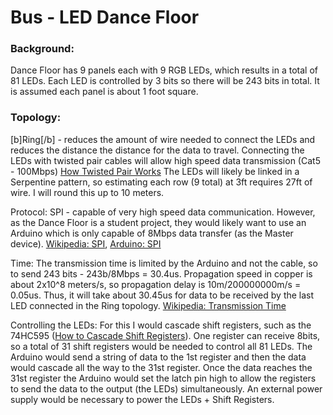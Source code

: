 # Bus - LED Dance Floor

### Background: 
Dance Floor has 9 panels each with 9 RGB LEDs, which results in a total of 81 LEDs. Each LED is controlled by 3 bits so there will be 243 bits in total. It is assumed each panel is about 1 foot square.

### Topology: 
[b]Ring[/b] - reduces the amount of wire needed to connect the LEDs and reduces the distance the distance for the data to travel. Connecting the LEDs with twisted pair cables will allow high speed data transmission (Cat5 - 100Mbps) [How Twisted Pair Works](https://sites.google.com/site/markgurries/home/dcc-general-best-practices/wiring-planing/twisted-pair-wiring/how-twisted-pair-wiring-work) The LEDs will likely be linked in a Serpentine pattern, so estimating each row (9 total) at 3ft requires 27ft of wire. I will round this up to 10 meters.

Protocol: SPI - capable of very high speed data communication. However, as the Dance Floor is a student project, they would likely want to use an Arduino which is only capable of 8Mbps data transfer (as the Master device). [Wikipedia: SPI](https://en.wikipedia.org/wiki/Serial_Peripheral_Interface#Data_transmission), [Arduino: SPI](https://www.arduino.cc/en/reference/SPI)

Time: The transmission time is limited by the Arduino and not the cable, so to send 243 bits - 243b/8Mbps = 30.4us. Propagation speed in copper is about 2x10^8 meters/s, so propagation delay is 10m/200000000m/s = 0.05us. Thus, it will take about 30.45us for data to be received by the last LED connected in the Ring topology. [Wikipedia: Transmission Time](https://en.wikipedia.org/wiki/Transmission_time)

Controlling the LEDs: For this I would cascade shift registers, such as the 74HC595 ([How to Cascade Shift Registers](http://www.learningaboutelectronics.com/Articles/Cascade-shift-registers.php)). One register can receive 8bits, so a total of 31 shift registers would be needed to control all 81 LEDs. The Arduino would send a string of data to the 1st register and then the data would cascade all the way to the 31st register. Once the data reaches the 31st register the Arduino would set the latch pin high to allow the registers to send the data to the output (the LEDs) simultaneously. An external power supply would be necessary to power the LEDs + Shift Registers.
